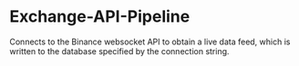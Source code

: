 # Exchange-API-Pipeline
Connects to the Binance websocket API to obtain a live data feed, 
which is written to the database specified by the connection string.